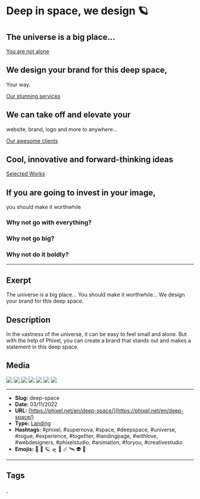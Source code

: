 # Deep in space, we design 🪐
## The universe is a big place...

[You are not alone](https://phixel.net/)

## We design your brand for this deep space, 
Your way.

[Our stunning services](https://phixel.net/en/about-us/services/)

## We can take off and elevate your
website, brand, logo and more to anywhere...

[Our awesome clients](https://phixel.net/en/about-us/clients/)

## Cool, innovative and forward-thinking ideas

[Selected Works](https://phixel.net/en/portfolio/)

## If you are going to invest in your image, 
you should make it worthwhile

### Why not go with everything?

### Why not go big?

### Why not do it boldly?
------------
## Exerpt
The universe is a big place...
You should make it worthwhile...
We design your brand for this deep space.
## Description
In the vastness of the universe, it can be easy to feel small and alone. But with the help of Phixel, you can create a brand that stands out and makes a statement in this deep space.
## Media
<img src="media/0395a339/3_1.jpg">
<img src="media/1d798bae/9_16.jpg">
<img src="media/780748fe/landing-space-astronaut..png">
<img src="media/e4441c24/landing-space-card-en.jpg">
<img src="media/658ddb1b/landing-space-complete.jpg">
<img src="media/e4629bb2/landing-space-cover.jpg">
<img src="media/7f8fecf3/rogue-supernova.mp4">

------------
- **Slug:** deep-space
- **Date:** 03/11/2022
- **URL:** [https://phixel.net/en/deep-space/](https://phixel.net/en/deep-space/)
- **Type:** [Landing](#landing)
- **Hashtags:** #phixel, #supernova, #space, #deepspace, #universe, #rogue, #experience, #together, #landingpage, #withlove, #webdesigners, #phixelstudio, #animation, #foryou, #creativestudio
- **Emojis:** 🌌 🚀 🪐 🛸 💫 ☄️ 🛰 👽 🔭

------------
## Tags
[ ](# )
